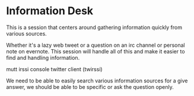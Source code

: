Information Desk
================

This is a session that centers around gathering information quickly from
various sources.

Whether it's a lazy web tweet or a question on an irc channel or
personal note on evernote. This session will handle all of this and make
it easier to find and handling information.

mutt
irssi
console twitter client (twirssi)

We need to be able to easily search various information sources for a give
answer, we should be able to be specific or ask the question openly.

